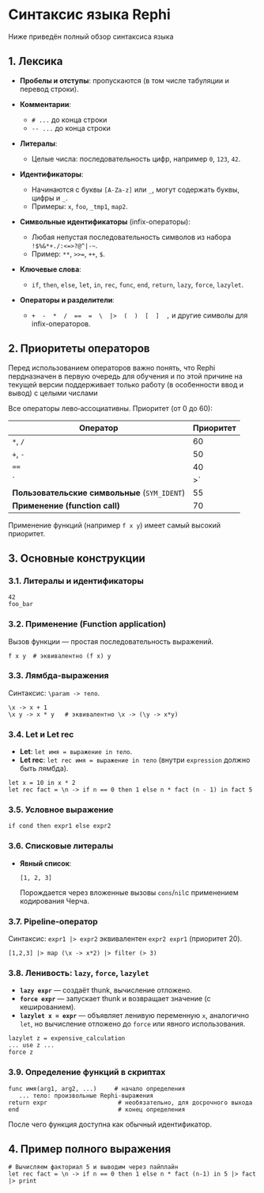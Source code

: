
# Синтаксис языка Rephi

Ниже приведён полный обзор синтаксиса языка

## 1. Лексика

* **Пробелы и отступы**: пропускаются (в том числе табуляции и перевод строки).
* **Комментарии**:

  * `# ...` до конца строки
  * `-- ...` до конца строки
* **Литералы**:

  * Целые числа: последовательность цифр, например `0`, `123`, `42`.
* **Идентификаторы**:

  * Начинаются с буквы `[A-Za-z]` или `_`, могут содержать буквы, цифры и `_`.
  * Примеры: `x`, `foo`, `_tmp1`, `map2`.
* **Символьные идентификаторы** (infix-операторы):

  * Любая непустая последовательность символов из набора `!$%&*+./:<=>?@^|-~`.
  * Пример: `**`, `>>=`, `++`, `$`.
* **Ключевые слова**:

  * `if`, `then`, `else`, `let`, `in`, `rec`, `func`, `end`, `return`, `lazy`, `force`, `lazylet`.
* **Операторы и разделители**:

  * `+  -  *  /  ==  =  \  |>  (  )  [  ]  ,` и другие символы для infix-операторов.

## 2. Приоритеты операторов

Перед использованием операторов важно понять, что Rephi пердназначен в первую очередь для обучения и по этой причине на текущей версии поддерживает только работу (в особенности ввод и вывод) с целыми числами

Все операторы лево‑ассоциативны. Приоритет (от 0 до 60):

| Оператор                                      | Приоритет |
| --------------------------------------------- | --------- |
| `*`, `/`                                      | 60        |
| `+`, `-`                                      | 50        |
| `==`                                          | 40        |
| `|>`       | 20 |
| **Пользовательские символьные** (`SYM_IDENT`) | 55        |
| **Применение (function call)**                | 70        |

Применение функций (например `f x y`) имеет самый высокий приоритет.

## 3. Основные конструкции

### 3.1. Литералы и идентификаторы

```re
42
foo_bar
```

### 3.2. Применение (Function application)

Вызов функции — простая последовательность выражений.

```re
f x y  # эквивалентно (f x) y
```

### 3.3. Лямбда-выражения

Синтаксис: `\param -> тело`.

```re
\x -> x + 1
\x y -> x * y   # эквивалентно \x -> (\y -> x*y)
```

### 3.4. Let и Let rec

* **Let**: `let имя = выражение in тело`.
* **Let rec**: `let rec имя = выражение in тело` (внутри `expression` должно быть лямбда).

```re
let x = 10 in x * 2
let rec fact = \n -> if n == 0 then 1 else n * fact (n - 1) in fact 5
```

### 3.5. Условное выражение

```re
if cond then expr1 else expr2
```

### 3.6. Списковые литералы

* **Явный список**:

  ```
  [1, 2, 3]
  ```

  Порождается через вложенные вызовы `cons`/`nil`с применением кодирования Черча.


### 3.7. Pipeline-оператор

Синтаксис: `expr1 |> expr2` эквивалентен `expr2 expr1` (приоритет 20).

```re
[1,2,3] |> map (\x -> x*2) |> filter (> 3)
```

### 3.8. Ленивость: `lazy`, `force`, `lazylet`

* **`lazy expr`** — создаёт thunk, вычисление отложено.
* **`force expr`** — запускает thunk и возвращает значение (с кешированием).
* **`lazylet x = expr`** — объявляет ленивую переменную `x`, аналогично `let`, но вычисление отложено до `force` или явного использования.

```re
lazylet z = expensive_calculation
... use z ...
force z
```

### 3.9. Определение функций в скриптах

```re
func имя(arg1, arg2, ...)     # начало определения
   ... тело: произвольные Rephi-выражения
return expr                    # необязательно, для досрочного выхода
end                            # конец определения
```

После чего функция доступна как обычный идентификатор.

## 4. Пример полного выражения

```re
# Вычисляем факториал 5 и выводим через пайплайн
let rec fact = \n -> if n == 0 then 1 else n * fact (n-1) in 5 |> fact |> print
```

